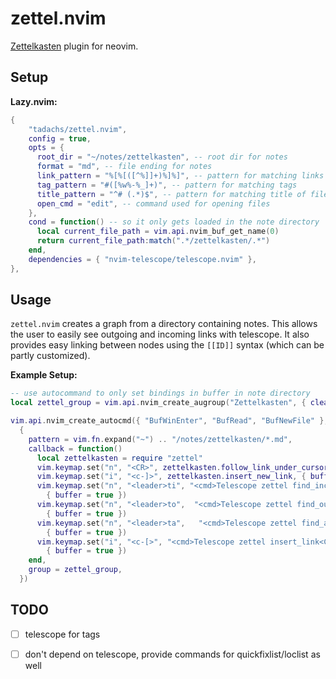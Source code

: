 # zettel.nvim

[Zettelkasten](https://de.wikipedia.org/wiki/Zettelkasten) plugin for neovim.

## Setup

**Lazy.nvim:**
```lua
{
    "tadachs/zettel.nvim",
    config = true,
    opts = {
      root_dir = "~/notes/zettelkasten", -- root dir for notes
      format = "md", -- file ending for notes
      link_pattern = "%[%[([^%]]+)%]%]", -- pattern for matching links
      tag_pattern = "#([%w%-%_]+)", -- pattern for matching tags
      title_pattern = "^# (.*)$", -- pattern for matching title of file
      open_cmd = "edit", -- command used for opening files
    },
    cond = function() -- so it only gets loaded in the note directory
      local current_file_path = vim.api.nvim_buf_get_name(0)
      return current_file_path:match(".*/zettelkasten/.*")
    end,
    dependencies = { "nvim-telescope/telescope.nvim" },
},
```


## Usage
`zettel.nvim` creates a graph from a directory containing notes. This allows
the user to easily see outgoing and incoming links with telescope. It also
provides easy linking between nodes using the `[[ID]]` syntax (which can be
partly customized).

**Example Setup:**
```lua
-- use autocommand to only set bindings in buffer in note directory
local zettel_group = vim.api.nvim_create_augroup("Zettelkasten", { clear = true })

vim.api.nvim_create_autocmd({ "BufWinEnter", "BufRead", "BufNewFile" },
  {
    pattern = vim.fn.expand("~") .. "/notes/zettelkasten/*.md",
    callback = function()
      local zettelkasten = require "zettel"
      vim.keymap.set("n", "<CR>", zettelkasten.follow_link_under_cursor, { buffer = true })
      vim.keymap.set("i", "<c-]>", zettelkasten.insert_new_link, { buffer = true })
      vim.keymap.set("n", "<leader>ti", "<cmd>Telescope zettel find_incoming<CR>",
        { buffer = true })
      vim.keymap.set("n", "<leader>to",  "<cmd>Telescope zettel find_outgoing<CR>",
        { buffer = true })
      vim.keymap.set("n", "<leader>ta",   "<cmd>Telescope zettel find_all<CR>",
        { buffer = true })
      vim.keymap.set("i", "<c-[>", "<cmd>Telescope zettel insert_link<CR>",
        { buffer = true })
    end,
    group = zettel_group,
  })
```

## TODO

- [ ] telescope for tags
- [ ] don't depend on telescope, provide commands for quickfixlist/loclist as well

